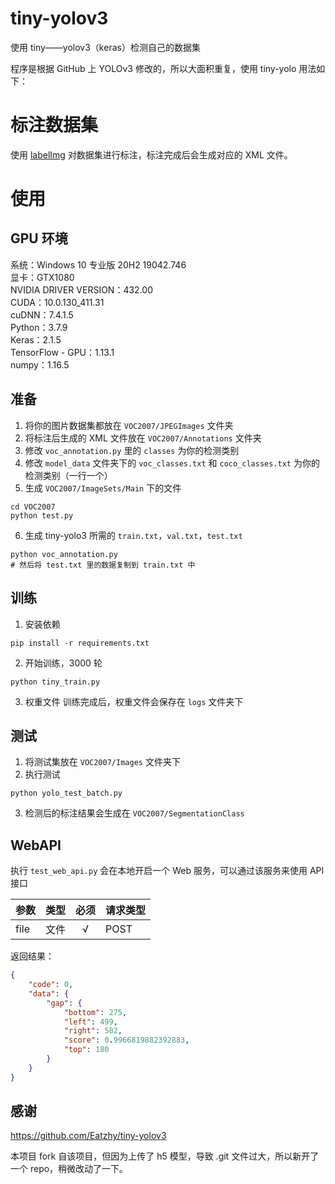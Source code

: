# tiny-yolov3
使用 tiny——yolov3（keras）检测自己的数据集

程序是根据 GitHub 上 YOLOv3 修改的，所以大面积重复，使用 tiny-yolo 用法如下：

# 标注数据集
使用 [labelImg](https://github.com/tzutalin/labelImg) 对数据集进行标注，标注完成后会生成对应的 XML 文件。

# 使用

## GPU 环境
系统：Windows 10 专业版 20H2 19042.746  
显卡：GTX1080  
NVIDIA DRIVER VERSION：432.00  
CUDA：10.0.130_411.31  
cuDNN：7.4.1.5  
Python：3.7.9  
Keras：2.1.5  
TensorFlow - GPU：1.13.1  
numpy：1.16.5

## 准备
1. 将你的图片数据集都放在 `VOC2007/JPEGImages` 文件夹
2. 将标注后生成的 XML 文件放在 `VOC2007/Annotations` 文件夹
3. 修改 `voc_annotation.py` 里的 `classes` 为你的检测类别
4. 修改 `model_data` 文件夹下的 `voc_classes.txt` 和 `coco_classes.txt` 为你的检测类别（一行一个）
5. 生成 `VOC2007/ImageSets/Main` 下的文件
```shell
cd VOC2007
python test.py
```
6. 生成 tiny-yolo3 所需的 `train.txt`，`val.txt`，`test.txt`
```shell
python voc_annotation.py
# 然后将 test.txt 里的数据复制到 train.txt 中
```

## 训练
1. 安装依赖
```shell
pip install -r requirements.txt
```
2. 开始训练，3000 轮
```shell
python tiny_train.py
```
3. 权重文件
训练完成后，权重文件会保存在 `logs` 文件夹下

## 测试
1. 将测试集放在 `VOC2007/Images` 文件夹下
2. 执行测试
```shell
python yolo_test_batch.py
```
3. 检测后的标注结果会生成在 `VOC2007/SegmentationClass`


## WebAPI
执行 `test_web_api.py` 会在本地开启一个 Web 服务，可以通过该服务来使用 API 接口  

|  参数   | 类型  | 必须 | 请求类型 |
|  ----  | ----  | :----: | ---- |
| file  | 文件 | √ | POST |


返回结果：
```json
{
    "code": 0,
    "data": {
        "gap": {
            "bottom": 275,
            "left": 499,
            "right": 582,
            "score": 0.9966819882392883,
            "top": 180
        }
    }
}
```

## 感谢
https://github.com/Eatzhy/tiny-yolov3

本项目 fork 自该项目，但因为上传了 h5 模型，导致 .git 文件过大，所以新开了一个 repo，稍微改动了一下。